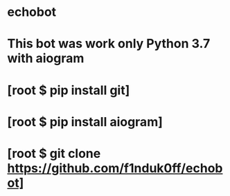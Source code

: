 # echobot

# This bot was work only Python 3.7 with aiogram

# [root $ pip install git]
# [root $ pip install aiogram]
# [root $ git clone https://github.com/f1nduk0ff/echobot]